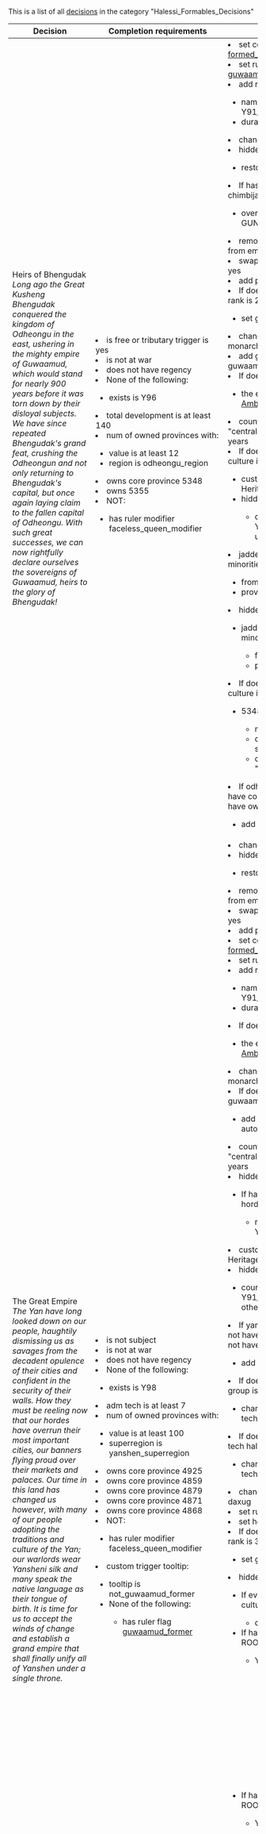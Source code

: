 This is a list of all [decisions](decisions.md) in the category "Halessi_Formables_Decisions"

| Decision | Completion requirements | Effects | Requirements to appear |
| ----- | ------ | ----- | ------ |
| <a name="heirs_of_bhengudak">Heirs of Bhengudak</a><br />*Long ago the Great Kusheng Bhengudak conquered the kingdom of Odheongu in the east, ushering in the mighty empire of Guwaamud, which would stand for nearly 900 years before it was torn down by their disloyal subjects. We have since repeated Bhengudak's grand feat, crushing the Odheongun and not only returning to Bhengudak's capital, but once again laying claim to the fallen capital of Odheongu. With such great successes, we can now rightfully declare ourselves the sovereigns of Guwaamud, heirs to the glory of Bhengudak!* | <li>is free or tributary trigger is yes</li><li>is not at war</li><li>does not have regency</li><li>None of the following:</li><ul><li>exists is Y96</li></ul><li>total development is at least 140</li><li>num of owned provinces with:</li><ul><li>value is at least 12</li><li>region is odheongu_region</li></ul><li>owns core province 5348</li><li>owns 5355</li><li>NOT:</li><ul><li>has ruler modifier faceless_queen_modifier</li></ul> | <li>set country flag [formed_guwaamud_flag](../flags/formed_guwaamud_flag.md)</li><li>set ruler flag [guwaamud_former](../flags/guwaamud_former.md)</li><li>add ruler modifier:</li><ul><li>name = Y91_guwaamud_fomer_mod</li><li>duration = -1</li></ul><li>change tag = Y96</li><li>hidden effect:</li><ul><li>restore country name = yes</li></ul><li>If has primary culture is chimbija:</li><ul><li>override country name = GUNGAMU</li></ul><li>remove non electors emperors from empire effect = yes</li><li>swap non generic missions = yes</li><li>add prestige = 20</li><li>If does not have government rank is 2:</li><ul><li>set government rank = 2</li></ul><li>change government = monarchy</li><li>add government reform = guwaamud_harem_reform</li><li>If does not have custom ideas:</li><ul><li>the event [New Traditions & Ambitions](../events/new_traditions_ambitions.md) happens</li></ul><li>country gets the modifier "centralization_modifier" for 20 years</li><li>If does not have primary culture is chimbija:</li><ul><li>custom tooltip = Our Horde Heritage will lessen.</li><li>hidden effect:</li><ul><li>country gets the modifier Y91_horde_heritage_1 until otherwise removed</li></ul></ul><li>jaddempire move court minorities from to:</li><ul><li>from = capital_scope</li><li>province id = 5348</li></ul><li>hidden effect:</li><ul><li>jaddempire move court minorities from to:</li><ul><li>from = 5406</li><li>province id = 5348</li></ul></ul><li>If does not have primary culture is chimbija:</li><ul><li>5348:</li><ul><li>move capital effect = yes</li><li>change culture = shuvuush</li><li>change province name = "Bhengutai"</li></ul></ul><li>If odheongu region does not have core is ROOT; and does not have owned by is ROOT:</li><ul><li>add permanent claim = ROOT</li></ul> | <li>None of the following:</li><ul><li>Country is Y98</li></ul><li>NOT:</li><ul><li>has country flag [formed_guwaamud_flag](../flags/formed_guwaamud_flag.md)</li></ul><li>Any of the following:</li><ul><li>primary culture is shuvuush</li><li>primary culture  is guwaadun</li><li>primary culture   is chimbija</li></ul><li>was never end game tag trigger is yes</li> |
| <a name="the_great_empire">The Great Empire</a><br />*The Yan have long looked down on our people, haughtily dismissing us as savages from the decadent opulence of their cities and confident in the security of their walls. How they must be reeling now that our hordes have overrun their most important cities, our banners flying proud over their markets and palaces. Our time in this land has changed us however, with many of our people adopting the traditions and culture of the Yan; our warlords wear Yansheni silk and many speak the native language as their tongue of birth. It is time for us to accept the winds of change and establish a grand empire that shall finally unify all of Yanshen under a single throne.* | <li>is not subject</li><li>is not at war</li><li>does not have regency</li><li>None of the following:</li><ul><li>exists is Y98</li></ul><li>adm tech is at least 7</li><li>num of owned provinces with:</li><ul><li>value is at least 100</li><li>superregion is yanshen_superregion</li></ul><li>owns core province 4925</li><li>owns core province  4859</li><li>owns core province   4879</li><li>owns core province    4871</li><li>owns core province     4868</li><li>NOT:</li><ul><li>has ruler modifier faceless_queen_modifier</li></ul><li>custom trigger tooltip:</li><ul><li>tooltip is not_guwaamud_former</li><li>None of the following:</li><ul><li>has ruler flag [guwaamud_former](../flags/guwaamud_former.md)</li></ul></ul> | <li>change tag = Y98</li><li>hidden effect:</li><ul><li>restore country name = yes</li></ul><li>remove non electors emperors from empire effect = yes</li><li>swap non generic missions = yes</li><li>add prestige = 25</li><li>set country flag [formed_daxugo_flag](../flags/formed_daxugo_flag.md)</li><li>set ruler flag [daxugo_former](../flags/daxugo_former.md)</li><li>add ruler modifier:</li><ul><li>name = Y91_daxugo_fomer_mod</li><li>duration = -1</li></ul><li>If does not have custom ideas:</li><ul><li>the event [New Traditions & Ambitions](../events/new_traditions_ambitions.md) happens</li></ul><li>change government = monarchy</li><li>If does not have reform is guwaamud harem reform:</li><ul><li>add government reform = autocracy_reform</li></ul><li>country gets the modifier "centralization_modifier" for 20 years</li><li>hidden effect:</li><ul><li>If has country modifier is Y91 horde heritage 1:</li><ul><li>remove country modifier = Y91_horde_heritage_1</li></ul></ul><li>custom tooltip = Our Horde Heritage will lessen.</li><li>hidden effect:</li><ul><li>country gets the modifier Y91_horde_heritage_2 until otherwise removed</li></ul><li>If yanshen superregion does not have core is ROOT; and does not have owned by is ROOT:</li><ul><li>add permanent claim = ROOT</li></ul><li>If does not have technology group is tech halessi:</li><ul><li>change technology group = tech_halessi</li></ul><li>If does not have unit type is tech halessi:</li><ul><li>change unit type = tech_halessi</li></ul><li>change primary culture = daxug</li><li>set ruler culture = daxug</li><li>set heir culture = daxug</li><li>If does not have government rank is 3:</li><ul><li>set government rank = 3</li></ul><li>hidden effect:</li><ul><li>If every owned province has culture is shuvuush:</li><ul><li>change culture = daxug</li></ul><li>If has Y90 is subject of is ROOT:</li><ul><li>Y90:</li><ul><li>change primary culture = daxug</li><li>set ruler culture = daxug</li><li>set heir culture = daxug</li><li>If every owned province has culture is shuvuush:</li><ul><li>change culture = daxug</li></ul></ul></ul><li>If has Y92 is subject of is ROOT:</li><ul><li>Y92:</li><ul><li>change primary culture = daxug</li><li>set ruler culture = daxug</li><li>set heir culture = daxug</li><li>If every owned province has culture is shuvuush:</li><ul><li>change culture = daxug</li></ul></ul></ul></ul><li>jaddempire move court minorities from to:</li><ul><li>from = capital_scope</li><li>province id = 4871</li></ul><li>the event [Rebellion And Compromise](../events/rebellion_and_compromise.md) happens</li><li>4871:</li><ul><li>move capital effect = yes</li><li>If does not have culture is shuvuush:</li><ul><li>change culture = daxug</li></ul><li>change province name = "Duzhekho"</li><li>change religion = ROOT</li></ul> | <li>None of the following:</li><ul><li>has country flag [formed_daxugo_flag](../flags/formed_daxugo_flag.md)</li></ul><li>Any of the following:</li><ul><li>primary culture is shuvuush</li><li>primary culture  is guwaadun</li><li>All of the following:</li><ul><li>primary culture is chimbija</li><li>Country is Y96</li></ul></ul> |
| <a name="form_baihon_xinh">Reform the Baihon Xinh</a><br />*The Baihon Xihn once defied fate itself, routing Jaher's forces and saving southern Haless from his foriegn empire. Since then, many have tried to recreate the alliance of old, but it has always faltered, shatterning into feuding warlords. Now, we can reform the Baihon Xihn, and return to our primordial role as defenders of Thidinkai.* | <li>is not at war</li><li>is free or tributary trigger is yes</li><li>owns core province 4697</li><li>owns core province  4701</li><li>owns core province   4703</li><li>owns core province    4764</li><li>owns core province     5429</li> | <li>change tag = Y97</li><li>hidden effect:</li><ul><li>restore country name = yes</li></ul><li>hidden effect:</li><ul><li>If every owned province is part of hre:</li><ul><li>set in empire = no</li></ul></ul><li>country gets the modifier "centralization_modifier" for 20 years</li><li>If does not have government rank is 2:</li><ul><li>set government rank = 2</li></ul><li>add prestige = 25</li><li>If does not have custom ideas:</li><ul><li>the event [New Traditions & Ambitions](../events/new_traditions_ambitions.md) happens</li></ul><li>set country flag [formed_baihon_flag](../flags/formed_baihon_flag.md)</li> | <li>Any of the following:</li><ul><li>primary culture is khom</li><li>primary culture  is phonan</li><li>All of the following:</li><ul><li>primary culture is gon</li><li>None of the following:</li><ul><li>Country is Y57</li></ul></ul></ul><li>None of the following:</li><ul><li>exists is Y97</li></ul><li>is using normal or historical nations</li><li>was never end game tag trigger is yes</li><li>NOT:</li><ul><li>has country flag [formed_baihon_flag](../flags/formed_baihon_flag.md)</li></ul> |
| <a name="form_thangoya">Unite the Townships</a><br />*While all of the Kai are notoriously combative and divisive, none are more so than our own people. Our land has been contested by fiercely independent towns for as long as anyone can remember, only being briefly united to defend from invasion or under the boot of foreign conquerors. For too long have others looked at us as disorderly lords ruling over a wartorn land, we now stand in a position to end this squabbling among the Sikai and forge a new republic capable of standing against our enemies as one people.* | <li>is not at war</li><li>is free or tributary trigger is yes</li><li>adm tech is at least 7</li><li>owns core province 4777</li><li>owns core province  4788</li><li>owns core province   4778</li><li>owns core province    4789</li><li>num of owned provinces with:</li><ul><li>value is at least 10</li><li>culture is sikai</li></ul> | <li>change tag = Z62</li><li>hidden effect:</li><ul><li>restore country name = yes</li></ul><li>hidden effect:</li><ul><li>If every owned province is part of hre:</li><ul><li>set in empire = no</li></ul></ul><li>country gets the modifier "centralization_modifier" for 20 years</li><li>set government rank = 2</li><li>add prestige = 15</li><li>If has government is republic:</li><ul><li>add government reform = kai_republic</li></ul><li>If does not have custom ideas:</li><ul><li>the event [New Traditions & Ambitions](../events/new_traditions_ambitions.md) happens</li></ul><li>set country flag [formed_thangoya_flag](../flags/formed_thangoya_flag.md)</li><li>If thirabnir area does not have core is ROOT; and does not have owned by is ROOT:</li><ul><li>add permanent claim = ROOT</li></ul><li>If phakphon area does not have core is ROOT; and does not have owned by is ROOT:</li><ul><li>add permanent claim = ROOT</li></ul><li>If ngoen area does not have core is ROOT; and does not have owned by is ROOT:</li><ul><li>add permanent claim = ROOT</li></ul><li>If kaiden area does not have core is ROOT; and does not have owned by is ROOT:</li><ul><li>add permanent claim = ROOT</li></ul> | <li>primary culture is sikai</li><li>None of the following:</li><ul><li>exists is Z62</li></ul><li>NOT:</li><ul><li>ruler culture is sunrise_elf</li></ul><li>NOT:</li><ul><li>has country flag [formed_thangoya_flag](../flags/formed_thangoya_flag.md)</li></ul><li>is using normal or historical nations</li><li>was never end game tag trigger is yes</li> |
| <a name="unite_thidinkai">Empire of the Kai</a><br />*Thidinkai has always been known as a land of "savagery" and bloodthirsty warlords, dismissed as a worthless land where one can only find their own death. They do not see the true wealth of these lands, for they are looking in the wrong place. The true wealth of the Thidinkai is in her people, strong and ferocious, diligent and steadfast, honest and courageous. Divided, other peoples knew to fear us. United, they shall learn to respect the Kai.* | <li>is not at war</li><li>is free or tributary trigger is yes</li><li>adm tech is at least 7</li><li>owns core province 4751</li><li>owns core province  4955</li><li>owns core province   4779</li><li>num of owned provinces with:</li><ul><li>value is at least 5</li><li>culture is bokai</li></ul><li>num of owned provinces with:</li><ul><li>value is at least 5</li><li>culture is binhrung</li></ul><li>num of owned provinces with:</li><ul><li>value is at least 5</li><li>culture is sikai</li></ul><li>Any of the following:</li><ul><li>num of owned provinces with:</li><ul><li>value is at least 5</li><li>culture is phonan</li></ul><li>num of owned provinces with:</li><ul><li>value is at least 5</li><li>culture is hinphat</li></ul></ul> | <li>change tag = Z63</li><li>hidden effect:</li><ul><li>restore country name = yes</li></ul><li>hidden effect:</li><ul><li>If every owned province is part of hre:</li><ul><li>set in empire = no</li></ul></ul><li>country gets the modifier "centralization_modifier" for 20 years</li><li>set government rank = 3</li><li>add prestige = 25</li><li>If does not have custom ideas:</li><ul><li>the event [New Traditions & Ambitions](../events/new_traditions_ambitions.md) happens</li></ul><li>If has primary culture is binhrung:</li><ul><li>override country name = CHAKKAD_YONHRUNG</li></ul><li>set country flag [formed_thidinkai_flag](../flags/formed_thidinkai_flag.md)</li><li>If thidinkai region does not have core is ROOT; and does not have owned by is ROOT; and does not have province id is 5424:</li><ul><li>add permanent claim = ROOT</li></ul><li>If non chien area does not have core is ROOT; and does not have owned by is ROOT:</li><ul><li>add permanent claim = ROOT</li></ul><li>If thuongidut area does not have core is ROOT; and does not have owned by is ROOT:</li><ul><li>add permanent claim = ROOT</li></ul> | <li>culture group is kai</li><li>None of the following:</li><ul><li>primary culture is phonan</li></ul><li>NOT:</li><ul><li>primary culture is khom</li></ul><li>NOT:</li><ul><li>ruler culture is sunrise_elf</li></ul><li>NOT:</li><ul><li>exists is Z63</li></ul><li>NOT:</li><ul><li>has country flag [formed_thidinkai_flag](../flags/formed_thidinkai_flag.md)</li></ul><li>is using normal or historical nations</li><li>was never end game tag trigger is yes</li> |
| <a name="king_of_kings_form">King of Kings</a><br />*The Lupulan is home to dozens of tribal chiefs calling themselves kings, though none have ever earned the right to call themselves the King of Kings. Until now that is. With our dominance over the jungle firmly cemented and our rule decorated with tales with glory and victory, we can now lay claim to the most vaunted title among the Yanglam.* | <li>is not at war</li><li>is free or tributary trigger is yes</li><li>prestige is at least 75</li><li>legitimacy is at least 100</li><li>num of owned provinces with:</li><ul><li>value is at least 20</li><li>region is lupulan_rainforest_region</li></ul> | <li>change tag = Z64</li><li>hidden effect:</li><ul><li>restore country name = yes</li></ul><li>hidden effect:</li><ul><li>If every owned province is part of hre:</li><ul><li>set in empire = no</li></ul></ul><li>country gets the modifier "centralization_modifier" for 20 years</li><li>set government rank = 2</li><li>add prestige = 15</li><li>If has primary culture is sirtana:</li><ul><li>override country name = GEHET_SIRTAN</li></ul><li>If does not have custom ideas:</li><ul><li>the event [New Traditions & Ambitions](../events/new_traditions_ambitions.md) happens</li></ul><li>set country flag [formed_damoh_yangla_flag](../flags/formed_damoh_yangla_flag.md)</li><li>If lupulan rainforest region does not have core is ROOT; and does not have owned by is ROOT; and does not have area is amkamsek area; and does not have area is hoangdesinh area:</li><ul><li>add permanent claim = ROOT</li></ul> | <li>culture group is yanglam</li><li>None of the following:</li><ul><li>exists is Z64</li></ul><li>NOT:</li><ul><li>has country flag [formed_damoh_yangla_flag](../flags/formed_damoh_yangla_flag.md)</li></ul><li>is using normal or historical nations</li><li>was never end game tag trigger is yes</li> |
| <a name="form_yanshen">Unite the Yan</a><br />*Yanshen is a diverse and vibrant land, rich in culture and coin. Despite this, we have only been "unified" by conquerors, our divided land proving easy to conquer and her wealth a tempting target. If Yanshen is to survive and prosper, we must end this divisiveness and come together as a united people.* | <li>is not at war</li><li>is free or tributary trigger is yes</li><li>adm tech is at least 7</li><li>Any of the following:</li><ul><li>All of the following:</li><ul><li>owns core province 4871</li><li>capital is at least 4871</li></ul><li>capital scope:</li><ul><li>development is at least 45</li></ul></ul><li>num of owned provinces with:</li><ul><li>value is at least 50</li><li>superregion is yanshen_superregion</li></ul> | <li>change tag = Z65</li><li>hidden effect:</li><ul><li>If has was tag is Y20:</li><ul><li>save global event target as = feiten_or_was_feiten_target</li></ul></ul><li>hidden effect:</li><ul><li>restore country name = yes</li></ul><li>hidden effect:</li><ul><li>If every owned province is part of hre:</li><ul><li>set in empire = no</li></ul></ul><li>country gets the modifier "centralization_modifier" for 20 years</li><li>set government rank = 3</li><li>add prestige = 35</li><li>set country flag [formed_yanshen_flag](../flags/formed_yanshen_flag.md)</li><li>If does not have capital is 4871, and does not have primary culture is forest yan, and does not have primary culture is coastal yan:</li><ul><li>capital scope:</li><ul><li>change province name = "Tongyi Cheng"</li></ul></ul><li>Else if does not have capital is 4871; and  has primary culture is forest yan:</li><ul><li>capital scope:</li><ul><li>change province name = "Tungjat Cing"</li></ul></ul><li>Else if does not have capital is 4871; and  has primary culture is coastal yan:</li><ul><li>capital scope:</li><ul><li>change province name = "Thung Siang"</li></ul></ul><li>If does not have custom ideas:</li><ul><li>the event [New Traditions & Ambitions](../events/new_traditions_ambitions.md) happens</li></ul><li>If has primary culture is forest yan:</li><ul><li>override country name = YANSING</li></ul><li>Else if has primary culture is coastal yan:</li><ul><li>override country name = YANSENG</li></ul><li>If yanshen superregion does not have core is ROOT; and does not have owned by is ROOT:</li><ul><li>add permanent claim = ROOT</li></ul> | <li>government is republic</li><li>culture group is yan</li><li>None of the following:</li><ul><li>exists is Z65</li></ul><li>NOT:</li><ul><li>Any of the following:</li><ul><li>has country flag [formed_yanshen_flag](../flags/formed_yanshen_flag.md)</li><li>has country flag  formed_liang_flag</li><li>has country flag   formed_di_yichan_flag</li><li>primary culture is western_yan</li><li>primary culture  is southern_yan</li><li>primary culture   is eastern_yan</li></ul></ul><li>is using normal or historical nations</li><li>was never end game tag trigger is yes</li> |
| <a name="form_liang">An Imperial Yanshen</a><br />*Nearly forgotten are the days when kingdoms reigned in Yanshen, the days of legendary dynasties and heroes, brought to an end by the hands of Harimar. Though we were never fully united, the machinations of the Harimari and their eunuchized officials served to partition us even further. The petty disputes between the eunuch lords and merchant princes have left the Yan weak and divided for long enough, it is time for an emperor to be crowned, and guide our people to a bright and glorious future.* | <li>is not at war</li><li>is free or tributary trigger is yes</li><li>adm tech is at least 7</li><li>Any of the following:</li><ul><li>All of the following:</li><ul><li>owns core province 4871</li><li>capital is at least 4871</li></ul><li>capital scope:</li><ul><li>development is at least 45</li></ul></ul><li>num of owned provinces with:</li><ul><li>value is at least 50</li><li>superregion is yanshen_superregion</li></ul> | <li>change tag = Z66</li><li>hidden effect:</li><ul><li>restore country name = yes</li></ul><li>hidden effect:</li><ul><li>If every owned province is part of hre:</li><ul><li>set in empire = no</li></ul></ul><li>country gets the modifier "centralization_modifier" for 20 years</li><li>set government rank = 3</li><li>add prestige = 35</li><li>set country flag [formed_liang_flag](../flags/formed_liang_flag.md)</li><li>If does not have capital is 4871, and does not have primary culture is forest yan, and does not have primary culture is coastal yan:</li><ul><li>capital scope:</li><ul><li>change province name = "Zhaoming"</li></ul></ul><li>Else if does not have capital is 4871; and  has primary culture is forest yan:</li><ul><li>capital scope:</li><ul><li>change province name = "Ciuming"</li></ul></ul><li>Else if does not have capital is 4871; and  has primary culture is coastal yan:</li><ul><li>capital scope:</li><ul><li>change province name = "Chiaubeng"</li></ul></ul><li>If does not have custom ideas:</li><ul><li>the event [New Traditions & Ambitions](../events/new_traditions_ambitions.md) happens</li></ul><li>If has primary culture is forest yan:</li><ul><li>override country name = DAAIFAI</li></ul><li>Else if has primary culture is coastal yan:</li><ul><li>override country name = DUAHUI</li></ul><li>If does not have reform is eunuch dynasty reform:</li><ul><li>add government reform = yan_empire_reform</li></ul><li>If yanshen superregion does not have core is ROOT; and does not have owned by is ROOT:</li><ul><li>add permanent claim = ROOT</li></ul><li>swap non generic missions = yes</li> | <li>government is monarchy</li><li>culture group is yan</li><li>None of the following:</li><ul><li>exists is Z66</li></ul><li>NOT:</li><ul><li>Any of the following:</li><ul><li>has country flag [formed_yanshen_flag](../flags/formed_yanshen_flag.md)</li><li>has country flag  formed_liang_flag</li><li>has country flag   formed_di_yichan_flag</li><li>primary culture is western_yan</li><li>primary culture  is southern_yan</li><li>primary culture   is eastern_yan</li></ul></ul><li>is using normal or historical nations</li><li>was never end game tag trigger is yes</li> |
| <a name="form_di_yichan">Ascend to the Tiger Throne</a><br />*Centuries ago our forefathers ruled this land, ushering in the greatest era Yanshen has ever seen. The plotting of the Yan eunuchs steadily saw our rule undermined however, with Harimari rule being virtually ended by 500 AA. In the time since the Yan have allowed themselves to be ravaged by their own petty wars and the armies of yet another great conqueror. The only way they will see unity and prosperity again is under our reign. It is time for a new Harimari empire of Yanshen.* | <li>is not at war</li><li>is free or tributary trigger is yes</li><li>adm tech is at least 7</li><li>owns core province 4871</li><li>num of owned provinces with:</li><ul><li>value is at least 50</li><li>superregion is yanshen_superregion</li></ul> | <li>change tag = Z67</li><li>hidden effect:</li><ul><li>restore country name = yes</li></ul><li>hidden effect:</li><ul><li>If every owned province is part of hre:</li><ul><li>set in empire = no</li></ul></ul><li>country gets the modifier "centralization_modifier" for 20 years</li><li>set government rank = 3</li><li>add prestige = 35</li><li>set country flag [formed_di_yichan_flag](../flags/formed_di_yichan_flag.md)</li><li>If does not have capital is 4871:</li><ul><li>4871:</li><ul><li>move capital effect = yes</li></ul></ul><li>If does not have government is monarchy:</li><ul><li>change government = monarchy</li><li>add government reform = liangzhu_reform</li></ul><li>Else if has government is monarchy, and does not have reform is liangzhu reform, and does not have reform is flame custodian reform:</li><ul><li>add government reform = liangzhu_reform</li></ul><li>If does not have custom ideas:</li><ul><li>the event [New Traditions & Ambitions](../events/new_traditions_ambitions.md) happens</li></ul><li>If yanshen superregion does not have core is ROOT; and does not have owned by is ROOT:</li><ul><li>add permanent claim = ROOT</li></ul> | <li>primary culture is east_harimari</li><li>None of the following:</li><ul><li>exists is Z67</li></ul><li>NOT:</li><ul><li>Any of the following:</li><ul><li>has country flag [formed_yanshen_flag](../flags/formed_yanshen_flag.md)</li><li>has country flag  formed_liang_flag</li><li>has country flag   formed_di_yichan_flag</li><li>has reform xiaken</li><li>has reform  one_xia</li><li>has reform   xia_parliament_reform</li><li>has reform    wulin</li><li>has reform     indep_xiaken</li></ul></ul><li>is using normal or historical nations</li><li>was never end game tag trigger is yes</li> |
| <a name="form_sunrise_empire">Mantle of the Phoenix</a><br />*When Jaher was murdered, his son Jaerel the Sunrise Emperor inherited a crumbling empire, and his societal reforms came too few and too late to save it. Both father and son met their ends at an assassin's blade, and elven rule in Haless died with them. Most of the sun elves left behind in the wake of the two tragedies were forced to fight their way back west, however a few remained in these hostile lands. For centuries we lived forgotten and mistrusted.\n\nNow, as monsters and warlords bring devastation and tribulation to the land, we stand at the head of a vast and mighty domain, rich in culture, arms, and wealth. It is time to proclaim a new empire, built on the principles of Jaerel and his short lived realm. It is time for Haless to be unified not under a conqueror but under a protector. It is time, for a new Sunrise Empire to ascend, and may she never fall.* | <li>is not at war</li><li>is free or tributary trigger is yes</li><li>Any of the following:</li><ul><li>All of the following:</li><ul><li>owns core province 4871</li><li>capital is at least 4871</li></ul><li>capital scope:</li><ul><li>development is at least 60</li></ul></ul><li>num of owned provinces with:</li><ul><li>value is at least 150</li><li>Any of the following:</li><ul><li>superregion is yanshen_superregion</li><li>superregion  is south_haless_superregion</li></ul></ul> | <li>change tag = Y00</li><li>hidden effect:</li><ul><li>restore country name = yes</li></ul><li>hidden effect:</li><ul><li>If every owned province is part of hre:</li><ul><li>set in empire = no</li></ul></ul><li>country gets the modifier "centralization_modifier" for 20 years</li><li>set government rank = 3</li><li>add prestige = 35</li><li>set country flag [formed_sunrise_empire_flag](../flags/formed_sunrise_empire_flag.md)</li><li>If does not have capital is 4871:</li><ul><li>capital scope:</li><ul><li>change province name = "Azka Nurdazin"</li></ul></ul><li>If does not have custom ideas:</li><ul><li>the event [New Traditions & Ambitions](../events/new_traditions_ambitions.md) happens</li></ul><li>If has capital scope has superregion is yanshen superregion:</li><ul><li>If yanshen superregion does not have core is ROOT; and does not have owned by is ROOT:</li><ul><li>add permanent claim = ROOT</li></ul><li>If south haless superregion does not have core is ROOT; and does not have owned by is ROOT:</li><ul><li>add claim = ROOT</li></ul></ul><li>Else if has capital scope has superregion is south haless superregion:</li><ul><li>If yanshen superregion does not have core is ROOT; and does not have owned by is ROOT:</li><ul><li>add claim = ROOT</li></ul><li>If south haless superregion does not have core is ROOT; and does not have owned by is ROOT:</li><ul><li>add permanent claim = ROOT</li></ul></ul><li>If does not have government is republic:</li><ul><li>change government = republic</li><li>add government reform = sunrise_court_reform</li></ul><li>Else if has government is republic, and does not have reform is sunrise court reform:</li><ul><li>add government reform = sunrise_court_reform</li></ul> | <li>Any of the following:</li><ul><li>ruler culture is sun_elf</li><li>ruler culture  is sunrise_elf</li></ul><li>capital scope:</li><ul><li>Any of the following:</li><ul><li>superregion is yanshen_superregion</li><li>superregion  is north_haless_superregion</li><li>superregion   is south_haless_superregion</li></ul></ul><li>None of the following:</li><ul><li>Country is Y86</li></ul><li>NOT:</li><ul><li>exists is Y00</li></ul><li>NOT:</li><ul><li>Country is Phoenix Empire</li></ul><li>NOT:</li><ul><li>has country flag [formed_sunrise_empire_flag](../flags/formed_sunrise_empire_flag.md)</li></ul><li>is using normal or historical nations</li> |
| <a name="form_yanszin">Unify The Yanszin</a><br />*Be it by cooperation or by force, the disparate states of the League of Yanszin have been unified under one banner.* | <li>is not at war</li><li>is free or tributary trigger is yes</li><li>original yanszin:</li><ul><li>type is all</li><li>owned by is this nation</li></ul> | <li>override country name = Yanszin</li><li>hidden effect:</li><ul><li>set country flag [yanszin_unification](../flags/yanszin_unification.md)</li></ul><li>swap non generic missions = yes</li> | <li>capital scope:</li><ul><li>region is upper_yanshen_region</li></ul><li>Any of the following:</li><ul><li>Country is Y10</li><li>tag  is Y04</li><li>tag   is Y08</li><li>tag    is Y07</li><li>tag     is Y06</li></ul><li>None of the following:</li><ul><li>has country flag [yanszin_unification](../flags/yanszin_unification.md)</li></ul> |
